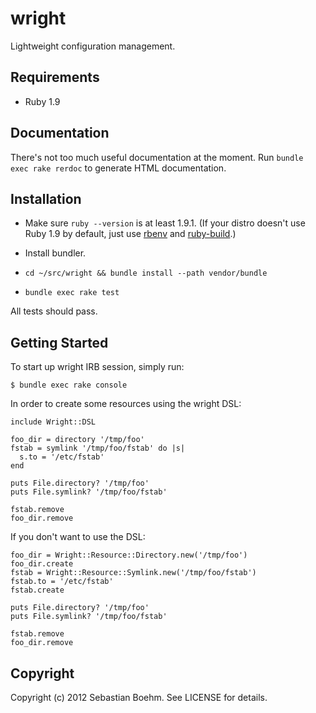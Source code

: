 wright
======

Lightweight configuration management.

Requirements
------------

 - Ruby 1.9

Documentation
-------------

There's not too much useful documentation at the moment. Run
`bundle exec rake rerdoc` to generate HTML documentation.

Installation
------------

 - Make sure `ruby --version` is at least 1.9.1. (If your distro
   doesn't use Ruby 1.9 by default, just use
   [rbenv](https://github.com/sstephenson/rbenv/) and
   [ruby-build](https://github.com/sstephenson/ruby-build/).)

 - Install bundler.

 - `cd ~/src/wright && bundle install --path vendor/bundle`

 - `bundle exec rake test`

All tests should pass.

Getting Started
---------------

To start up wright IRB session, simply run:

    $ bundle exec rake console

In order to create some resources using the wright DSL:

    include Wright::DSL
    
    foo_dir = directory '/tmp/foo'
    fstab = symlink '/tmp/foo/fstab' do |s|
      s.to = '/etc/fstab'
    end
    
    puts File.directory? '/tmp/foo'
    puts File.symlink? '/tmp/foo/fstab'
    
    fstab.remove
    foo_dir.remove

If you don't want to use the DSL:

    foo_dir = Wright::Resource::Directory.new('/tmp/foo')
    foo_dir.create
    fstab = Wright::Resource::Symlink.new('/tmp/foo/fstab')
    fstab.to = '/etc/fstab'
    fstab.create
   
    puts File.directory? '/tmp/foo'
    puts File.symlink? '/tmp/foo/fstab'
    
    fstab.remove
    foo_dir.remove

Copyright
---------

Copyright (c) 2012 Sebastian Boehm. See LICENSE for details.
